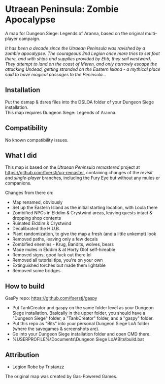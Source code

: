 # Utraean Peninsula: Zombie Apocalypse

A map for Dungeon Siege: Legends of Aranna, based on the original multi-player campaign.

*It has been a decade since the Utraean Peninsula was ravished by a zombie apocalypse. The courageous 2nd Legion once more tries to set foot there, and with ships and supplies provided by Ehb, they sail westward. They attempt to land on the coast of Meren, and only narrowly escape the attacking Undead, getting stranded on the Eastern Island - a mythical place said to have magical passages to the Peninsula...*

## Installation

Put the dsmap & dsres files into the DSLOA folder of your Dungeon Siege installation.\
This map requires Dungeon Siege: Legends of Aranna.

## Compatibility

No known compatibility issues.

## What I did

This map is based on the *Utraean Peninsula remastered* project at https://github.com/foerstj/up-remaster, containing changes of the *revisit* and *single-player* branches, including the Fury Eye but without any mules or companions.

Changes from there on:
- Map renamed, obviously
- Set up the Eastern Island as the initial starting location, with Loola there
- Zombified NPCs in Elddim & Crystwind areas, leaving quests intact & dropping shop contents
- Ruinated Elddim & Crystwind
- Decalibrated the H.U.B.
- Plant randomization, to give the map a fresh (and a little unkempt) look
- Removed paths, leaving only a few decals
- Zombified enemies - Krug, Bandits, wolves, bears
- Made mules in Elddim & at Horty Olof self-hireable
- Removed signs, good luck out there lol
- Removed all tutorial tips, you're on your own
- Extinguished torches but made them lightable
- Removed some bridges

## How to build

GasPy repo: https://github.com/foerstj/gaspy

- Put TankCreator and gaspy on the same folder level as your Dungeon Siege installation. Basically in the upper folder, you should have a "Dungeon Siege" folder, a "TankCreator" folder, and a "gaspy" folder.
- Put this repo as "Bits" into your personal Dungeon Siege LoA folder (where the savegames & screenshots are).
- Go into your Dungeon Siege installation folder and open CMD there.
- %USERPROFILE%\Documents\Dungeon Siege LoA\Bits\build.bat

## Attribution

- Legion Robe by Tristanzz

The original map was created by Gas-Powered Games.
